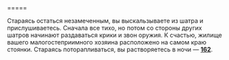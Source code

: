 =====

Стараясь остаться незамеченным, вы выскальзываете из шатра и прислушиваетесь. Сначала все тихо, но потом со стороны других шатров начинают раздаваться крики и звон оружия. К счастью, жилище вашего малогостеприимного хозяина расположено на самом краю стоянки. Стараясь поторапливаться, вы растворяетесь в ночи — [**162**](#n_162).

